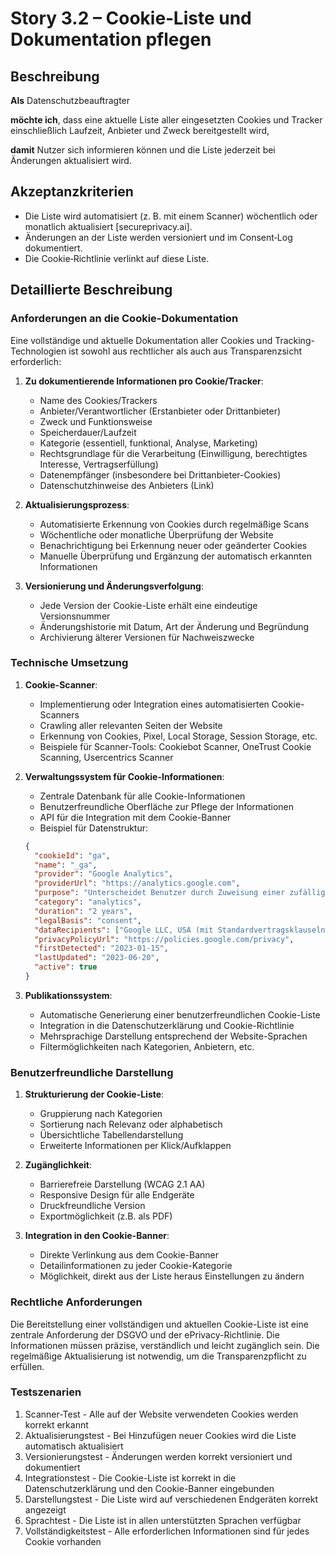 # Story 3.2 – Cookie‑Liste und Dokumentation pflegen

## Beschreibung

**Als** Datenschutzbeauftragter

**möchte ich**, dass eine aktuelle Liste aller eingesetzten Cookies und Tracker einschließlich Laufzeit, Anbieter und Zweck bereitgestellt wird,

**damit** Nutzer sich informieren können und die Liste jederzeit bei Änderungen aktualisiert wird.

## Akzeptanzkriterien

- Die Liste wird automatisiert (z. B. mit einem Scanner) wöchentlich oder monatlich aktualisiert [secureprivacy.ai].
- Änderungen an der Liste werden versioniert und im Consent‑Log dokumentiert.
- Die Cookie‑Richtlinie verlinkt auf diese Liste.

## Detaillierte Beschreibung

### Anforderungen an die Cookie-Dokumentation
Eine vollständige und aktuelle Dokumentation aller Cookies und Tracking-Technologien ist sowohl aus rechtlicher als auch aus Transparenzsicht erforderlich:

1. **Zu dokumentierende Informationen pro Cookie/Tracker**:
   - Name des Cookies/Trackers
   - Anbieter/Verantwortlicher (Erstanbieter oder Drittanbieter)
   - Zweck und Funktionsweise
   - Speicherdauer/Laufzeit
   - Kategorie (essentiell, funktional, Analyse, Marketing)
   - Rechtsgrundlage für die Verarbeitung (Einwilligung, berechtigtes Interesse, Vertragserfüllung)
   - Datenempfänger (insbesondere bei Drittanbieter-Cookies)
   - Datenschutzhinweise des Anbieters (Link)

2. **Aktualisierungsprozess**:
   - Automatisierte Erkennung von Cookies durch regelmäßige Scans
   - Wöchentliche oder monatliche Überprüfung der Website
   - Benachrichtigung bei Erkennung neuer oder geänderter Cookies
   - Manuelle Überprüfung und Ergänzung der automatisch erkannten Informationen

3. **Versionierung und Änderungsverfolgung**:
   - Jede Version der Cookie-Liste erhält eine eindeutige Versionsnummer
   - Änderungshistorie mit Datum, Art der Änderung und Begründung
   - Archivierung älterer Versionen für Nachweiszwecke

### Technische Umsetzung
1. **Cookie-Scanner**:
   - Implementierung oder Integration eines automatisierten Cookie-Scanners
   - Crawling aller relevanten Seiten der Website
   - Erkennung von Cookies, Pixel, Local Storage, Session Storage, etc.
   - Beispiele für Scanner-Tools: Cookiebot Scanner, OneTrust Cookie Scanning, Usercentrics Scanner

2. **Verwaltungssystem für Cookie-Informationen**:
   - Zentrale Datenbank für alle Cookie-Informationen
   - Benutzerfreundliche Oberfläche zur Pflege der Informationen
   - API für die Integration mit dem Cookie-Banner
   - Beispiel für Datenstruktur:
   ```json
   {
     "cookieId": "ga",
     "name": "_ga",
     "provider": "Google Analytics",
     "providerUrl": "https://analytics.google.com",
     "purpose": "Unterscheidet Benutzer durch Zuweisung einer zufällig generierten Nummer als Kundenkennung",
     "category": "analytics",
     "duration": "2 years",
     "legalBasis": "consent",
     "dataRecipients": ["Google LLC, USA (mit Standardvertragsklauseln)"],
     "privacyPolicyUrl": "https://policies.google.com/privacy",
     "firstDetected": "2023-01-15",
     "lastUpdated": "2023-06-20",
     "active": true
   }
   ```

3. **Publikationssystem**:
   - Automatische Generierung einer benutzerfreundlichen Cookie-Liste
   - Integration in die Datenschutzerklärung und Cookie-Richtlinie
   - Mehrsprachige Darstellung entsprechend der Website-Sprachen
   - Filtermöglichkeiten nach Kategorien, Anbietern, etc.

### Benutzerfreundliche Darstellung
1. **Strukturierung der Cookie-Liste**:
   - Gruppierung nach Kategorien
   - Sortierung nach Relevanz oder alphabetisch
   - Übersichtliche Tabellendarstellung
   - Erweiterte Informationen per Klick/Aufklappen

2. **Zugänglichkeit**:
   - Barrierefreie Darstellung (WCAG 2.1 AA)
   - Responsive Design für alle Endgeräte
   - Druckfreundliche Version
   - Exportmöglichkeit (z.B. als PDF)

3. **Integration in den Cookie-Banner**:
   - Direkte Verlinkung aus dem Cookie-Banner
   - Detailinformationen zu jeder Cookie-Kategorie
   - Möglichkeit, direkt aus der Liste heraus Einstellungen zu ändern

### Rechtliche Anforderungen
Die Bereitstellung einer vollständigen und aktuellen Cookie-Liste ist eine zentrale Anforderung der DSGVO und der ePrivacy-Richtlinie. Die Informationen müssen präzise, verständlich und leicht zugänglich sein. Die regelmäßige Aktualisierung ist notwendig, um die Transparenzpflicht zu erfüllen.

### Testszenarien
1. Scanner-Test - Alle auf der Website verwendeten Cookies werden korrekt erkannt
2. Aktualisierungstest - Bei Hinzufügen neuer Cookies wird die Liste automatisch aktualisiert
3. Versionierungstest - Änderungen werden korrekt versioniert und dokumentiert
4. Integrationstest - Die Cookie-Liste ist korrekt in die Datenschutzerklärung und den Cookie-Banner eingebunden
5. Darstellungstest - Die Liste wird auf verschiedenen Endgeräten korrekt angezeigt
6. Sprachtest - Die Liste ist in allen unterstützten Sprachen verfügbar
7. Vollständigkeitstest - Alle erforderlichen Informationen sind für jedes Cookie vorhanden
